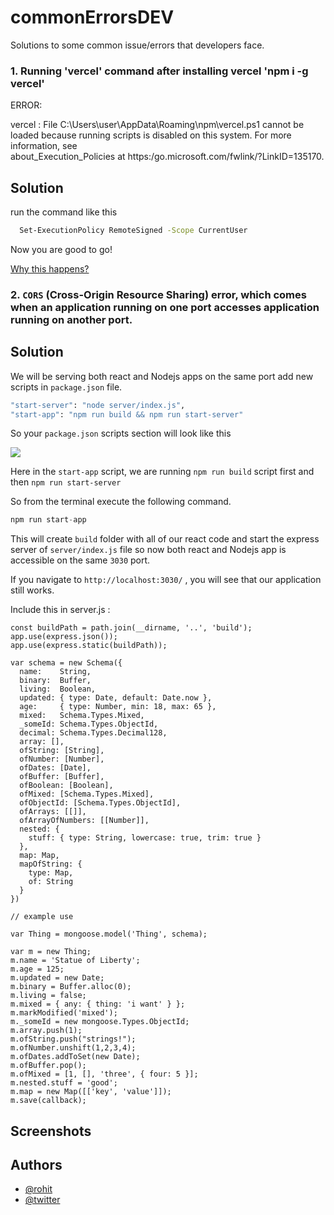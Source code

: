 # commonErrorsDEV
Solutions to some common issue/errors that developers face.


### 1. Running 'vercel' command after installing vercel 'npm i -g vercel'

ERROR:

vercel : File C:\Users\user\AppData\Roaming\npm\vercel.ps1 cannot be loaded because running scripts is disabled on this system. For more information, see     
about_Execution_Policies at https:/go.microsoft.com/fwlink/?LinkID=135170.


## Solution

 run the command like this

```bash
  Set-ExecutionPolicy RemoteSigned -Scope CurrentUser
```

Now you are good to go!

[Why this happens?]()

### 2. `CORS` (Cross-Origin Resource Sharing) error, which comes when an application running on one port accesses application running on another port.

## Solution

We will be serving both react and Nodejs apps on the same port
add new scripts in `package.json` file.
```bash
"start-server": "node server/index.js",  
"start-app": "npm run build && npm run start-server"
```
So your `package.json` scripts section will look like this

![](https://miro.medium.com/max/700/1*sFnvqm3aRKd_L3uV4neldA.png)

Here in the  `start-app`  script, we are running  `npm run build`  script first and then  `npm run start-server`

So from the terminal execute the following command.
```javascript 
npm run start-app
```
This will create  `build`  folder with all of our react code and start the express server of  `server/index.js`  file so now both react and Nodejs app is accessible on the same  `3030`  port.

If you navigate to  `http://localhost:3030/`  , you will see that our application still works.

Include this in server.js :
```
const buildPath = path.join(__dirname, '..', 'build');
app.use(express.json());
app.use(express.static(buildPath));
```

```
var schema = new Schema({
  name:    String,
  binary:  Buffer,
  living:  Boolean,
  updated: { type: Date, default: Date.now },
  age:     { type: Number, min: 18, max: 65 },
  mixed:   Schema.Types.Mixed,
  _someId: Schema.Types.ObjectId,
  decimal: Schema.Types.Decimal128,
  array: [],
  ofString: [String],
  ofNumber: [Number],
  ofDates: [Date],
  ofBuffer: [Buffer],
  ofBoolean: [Boolean],
  ofMixed: [Schema.Types.Mixed],
  ofObjectId: [Schema.Types.ObjectId],
  ofArrays: [[]],
  ofArrayOfNumbers: [[Number]],
  nested: {
    stuff: { type: String, lowercase: true, trim: true }
  },
  map: Map,
  mapOfString: {
    type: Map,
    of: String
  }
})

// example use

var Thing = mongoose.model('Thing', schema);

var m = new Thing;
m.name = 'Statue of Liberty';
m.age = 125;
m.updated = new Date;
m.binary = Buffer.alloc(0);
m.living = false;
m.mixed = { any: { thing: 'i want' } };
m.markModified('mixed');
m._someId = new mongoose.Types.ObjectId;
m.array.push(1);
m.ofString.push("strings!");
m.ofNumber.unshift(1,2,3,4);
m.ofDates.addToSet(new Date);
m.ofBuffer.pop();
m.ofMixed = [1, [], 'three', { four: 5 }];
m.nested.stuff = 'good';
m.map = new Map([['key', 'value']]);
m.save(callback);
```
## Screenshots




## Authors

- [@rohit](https://www.github.com/itzROHIT-coder)
- [@twitter](https://twitter.com/rohit_ranjan27)

